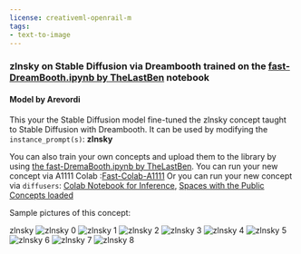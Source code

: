 ```yaml
---
license: creativeml-openrail-m
tags:
- text-to-image
---
```

### zlnsky on Stable Diffusion via Dreambooth trained on the [fast-DreamBooth.ipynb by TheLastBen](https://colab.research.google.com/github/TheLastBen/fast-stable-diffusion/blob/main/fast-DreamBooth.ipynb) notebook
#### Model by Arevordi
This your the Stable Diffusion model fine-tuned the zlnsky concept taught to Stable Diffusion with Dreambooth.
It can be used by modifying the `instance_prompt(s)`: **zlnsky**

You can also train your own concepts and upload them to the library by using [the fast-DremaBooth.ipynb by TheLastBen](https://colab.research.google.com/github/TheLastBen/fast-stable-diffusion/blob/main/fast-DreamBooth.ipynb).
You can run your new concept via A1111 Colab :[Fast-Colab-A1111](https://colab.research.google.com/github/TheLastBen/fast-stable-diffusion/blob/main/fast_stable_diffusion_AUTOMATIC1111.ipynb)
Or you can run your new concept via `diffusers`: [Colab Notebook for Inference](https://colab.research.google.com/github/huggingface/notebooks/blob/main/diffusers/sd_dreambooth_inference.ipynb), [Spaces with the Public Concepts loaded](https://huggingface.co/spaces/sd-dreambooth-library/stable-diffusion-dreambooth-concepts)

Sample pictures of this concept:

















zlnsky
![zlnsky 0](https://huggingface.co/sd-dreambooth-library/zlnsky/resolve/main/concept_images/zlnsky_(8).png)
    ![zlnsky 1](https://huggingface.co/sd-dreambooth-library/zlnsky/resolve/main/concept_images/zlnsky_(1).png)
    ![zlnsky 2](https://huggingface.co/sd-dreambooth-library/zlnsky/resolve/main/concept_images/zlnsky_(6).png)
    ![zlnsky 3](https://huggingface.co/sd-dreambooth-library/zlnsky/resolve/main/concept_images/zlnsky_(5).png)
    ![zlnsky 4](https://huggingface.co/sd-dreambooth-library/zlnsky/resolve/main/concept_images/zlnsky_(4).png)
    ![zlnsky 5](https://huggingface.co/sd-dreambooth-library/zlnsky/resolve/main/concept_images/zlnsky_(2).png)
    ![zlnsky 6](https://huggingface.co/sd-dreambooth-library/zlnsky/resolve/main/concept_images/zlnsky_(7).png)
    ![zlnsky 7](https://huggingface.co/sd-dreambooth-library/zlnsky/resolve/main/concept_images/zlnsky_(1).jpg)
    ![zlnsky 8](https://huggingface.co/sd-dreambooth-library/zlnsky/resolve/main/concept_images/zlnsky_(3).png)
    
